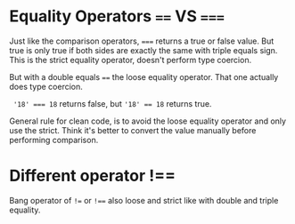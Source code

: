 # Equality Operators `==` VS `===`

Just like the comparison operators, `===` returns a true or false value. But true is only true if both sides are exactly the same with triple equals sign. This is the strict equality operator, doesn't perform type coercion.

But with a double equals `==` the loose equality operator. That one actually does type coercion.

` '18' === 18` returns false, but `'18' == 18` returns true.

General rule for clean code, is to avoid the loose equality operator and only use the strict. Think it's better to convert the value manually before performing comparison.

# Different operator !==

Bang operator of `!=` or `!==` also loose and strict like with double and triple equality.
